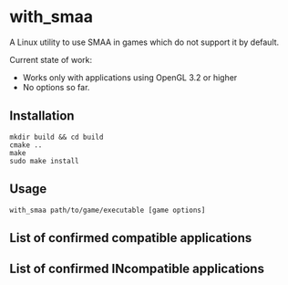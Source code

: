 
# with_smaa

A Linux utility to use SMAA in games which do not support it by default.

Current state of work:

- Works only with applications using OpenGL 3.2 or higher
- No options so far.

## Installation

    mkdir build && cd build
	cmake ..
	make
	sudo make install

## Usage

    with_smaa path/to/game/executable [game options]

## List of confirmed compatible applications

## List of confirmed INcompatible applications
